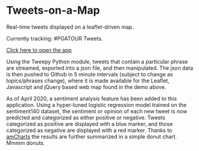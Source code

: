 # Tweets-on-a-Map
Real-time tweets displayed on a leaflet-driven map. 

Currently tracking: #PGATOUR Tweets.

<a href="https://fitzpk.github.io/Tweets-on-a-Map/">Click here to open the app</a>

Using the Tweepy Python module, tweets that contain a particular phrase are streamed, exported into a json file, and then manipulated. The json data is then pushed to Github in 5 minute intervals (subject to change as topics/phrases change), where it is made available for the Leaflet, Javascript and jQuery based web map found in the demo above.

As of April 2020, a sentiment analysis feature has been added to this application. Using a hyper-tuned logistic regression model trained on the sentiment140 dataset, the sentiment or opinion of each new tweet is now predicted and categorized as either positive or negative. Tweets categorized as positive are displayed with a blue marker, and those categorized as negative are displayed with a red marker. Thanks to <a href="https://www.amcharts.com/">amCharts</a> the results are further summarized in a simple donut chart. Mmmm donuts.

